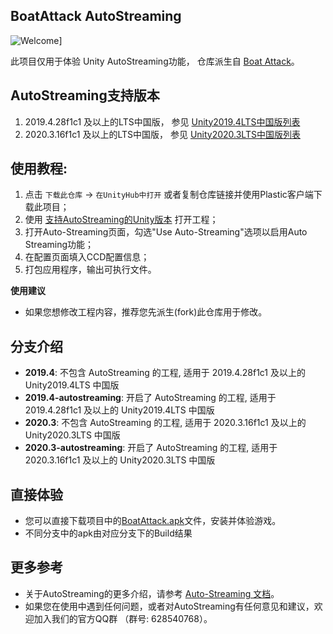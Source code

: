 ## BoatAttack AutoStreaming

![Welcome](./Assets/Textures/UI/welcome-title.png)]

此项目仅用于体验 Unity AutoStreaming功能，
仓库派生自 [Boat Attack](https://plastichub.unity.cn/unity-tech-cn/BoatAttack)。

## AutoStreaming支持版本
  1. 2019.4.28f1c1 及以上的LTS中国版， 参见 [Unity2019.4LTS中国版列表](https://unity.cn/releases/lts/2019)
  2. 2020.3.16f1c1 及以上的LTS中国版， 参见 [Unity2020.3LTS中国版列表](https://unity.cn/releases/lts/2020)

## 使用教程:
  1. 点击 `下载此仓库` -> `在UnityHub中打开` 或者复制仓库链接并使用Plastic客户端下载此项目；
  2. 使用 [支持AutoStreaming的Unity版本](#autostreaming支持版本) 打开工程；
  3. 打开Auto-Streaming页面，勾选"Use Auto-Streaming"选项以启用Auto Streaming功能；
  4. 在配置页面填入CCD配置信息；
  5. 打包应用程序，输出可执行文件。

**使用建议**
  - 如果您想修改工程内容，推荐您先派生(fork)此仓库用于修改。

## 分支介绍

  - **2019.4**: 不包含 AutoStreaming 的工程, 适用于 2019.4.28f1c1 及以上的 Unity2019.4LTS 中国版
  - **2019.4-autostreaming**: 开启了 AutoStreaming 的工程, 适用于2019.4.28f1c1 及以上的 Unity2019.4LTS 中国版
  - **2020.3**: 不包含 AutoStreaming 的工程, 适用于 2020.3.16f1c1 及以上的 Unity2020.3LTS 中国版
  - **2020.3-autostreaming**: 开启了 AutoStreaming 的工程, 适用于 2020.3.16f1c1 及以上的 Unity2020.3LTS 中国版

## 直接体验
- 您可以直接下载项目中的[BoatAttack.apk](./BoatAttack.apk)文件，安装并体验游戏。
- 不同分支中的apk由对应分支下的Build结果

## 更多参考

* 关于AutoStreaming的更多介绍，请参考 [Auto-Streaming 文档](https://docs.unity.cn/cn/Packages-cn/com.unity.autostreaming@0.1/manual/)。
* 如果您在使用中遇到任何问题，或者对AutoStreaming有任何意见和建议，欢迎加入我们的官方QQ群 （群号: 628540768）。


